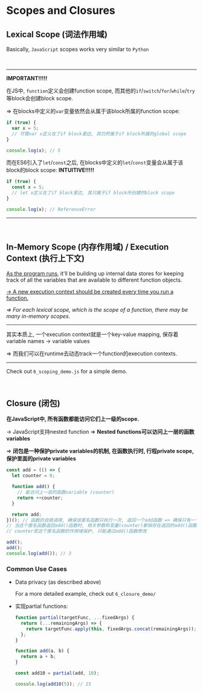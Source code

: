 # Scopes and Closures

## Lexical Scope (词法作用域)

Basically, `JavaScript` scopes works very similar to `Python`

<br>

***

**IMPORTANT!!!!!**

在JS中, `function`定义会创建function scope, 而其他的`if`/`switch`/`for`/`while`/`try`等block会创建block scope.

=> 在blocks中定义的`var`变量依然会从属于该block所属的function scope:

```javascript
if (true) {
  var x = 5;
  // 尽管var x定义在了if block里边, 其仍然属于if block所属的global scope
}

console.log(x); // 5
```

而在ES6引入了`let`/`const`之后, 在blocks中定义的`let`/`const`变量会从属于该block的block scope: **INTUITIVE!!!!!**

```javascript
if (true) {
  const x = 5;
  // let x定义在了if block里边, 其只属于if block所创建的block scope
}

console.log(x); // ReferenceError
```



***

<br>

## In-Memory Scope (内存作用域) / Execution Context (执行上下文)

<u>As the program runs</u>, it'll be building up internal data stores for keeping track of all the variables that are available to different function objects.

<u>-> A new execution context should be created every time you run a function.</u>

*=> For each lexical scope, which is the scope of a function, there may be many in-memory scopes.*

***

其实本质上, 一个execution context就是一个key-value mapping, 保存着variable names -> variable values

=> 而我们可以在runtime去动态track一个function的execution contexts.

***

Check out `6_scoping_demo.js` for a simple demo.

<br>

## Closure (闭包)

**在JavaScript中, 所有函数都能访问它们上一级的scope.**

-> JavaScript支持nested function => **Nested functions可以访问上一层的函数variables**

=> **闭包是一种保护private variables的机制, 在函数执行时, 行程private scope, 保护里面的private variables**

```javascript
const add = (() => {
  let counter = 0;

  function add() {
    // 能访问上一层的函数variable (counter)
    return ++counter;
  }

  return add;
})(); // 函数的自我调用, 确保该匿名函数只执行一次, 返回一个add函数 => 确保只有一个counter
// 当这个匿名函数返回add()函数时, 相关参数和变量(counter)都保存在返回的add()函数中
// counter受这个匿名函数的作用域保护, 只能通过add()函数修改

add();
add();
console.log(add()); // 3
```

### Common Use Cases

* Data privacy (as described above)

  For a more detailed example, check out `6_closure_demo/`

* 实现partial functions:

  ```javascript
  function partial(targetFunc, ...fixedArgs) {
    return (...remainingArgs) => {
      return targetFunc.apply(this, fixedArgs.concat(remainingArgs));
    };
  }
  
  function add(a, b) {
    return a + b;
  }
  
  const add10 = partial(add, 10);
  
  console.log(add10(5)); // 15
  ```


